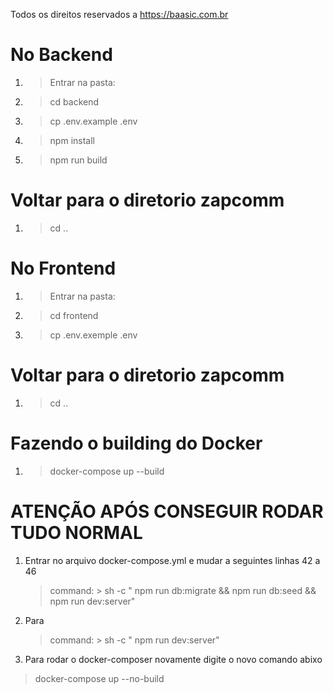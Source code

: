 Todos os direitos reservados a https://baasic.com.br

# No Backend
1. > Entrar na pasta:
2. > cd backend
3. > cp .env.example .env
3. > npm install
4. > npm run build


# Voltar para  o diretorio zapcomm
1. > cd ..

# No Frontend
1. > Entrar na pasta:
2. > cd frontend
3. > cp .env.exemple .env


# Voltar para  o diretorio zapcomm
1. > cd ..

# Fazendo o building do Docker
1. > docker-compose up --build

# ATENÇÃO APÓS CONSEGUIR RODAR TUDO NORMAL
1. Entrar no arquivo docker-compose.yml e mudar a seguintes linhas 42 a 46
    > command: >
    >  sh -c "
    >  npm run db:migrate &&
    >  npm run db:seed &&
    >  npm run dev:server"

2. Para
    > command: >
    >  sh -c "
    >  npm run dev:server"


3. Para rodar o docker-composer novamente digite o novo comando abixo
> docker-compose up --no-build